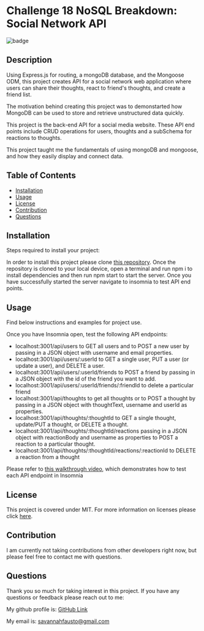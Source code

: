 # Challenge 18 NoSQL Breakdown: Social Network API

![badge](https://img.shields.io/badge/license-MIT-brightgreen)

## Description

Using Express.js for routing, a mongoDB database, and the Mongoose ODM, this project creates API for a social network web application where users can share their thoughts, react to friend's thoughts, and create a friend list.

The motivation behind creating this project was to demonstarted how MongoDB can be used to store and retrieve unstructured data quickly.

This project is the back-end API for a social media website. These API end points include CRUD operations for users, thoughts and a subSchema for reactions to thoughts.

This project taught me the fundamentals of using mongoDB and mongoose, and how they easily display and connect data.


## Table of Contents 

- [Installation](#installation)
- [Usage](#usage)
- [License](#license)
- [Contribution](#contribution)
- [Questions](#questions)


## Installation

Steps required to install your project: 

In order to install this project please clone [this repository](https://github.com/savannahfausto/SavvySpace_social_network_API). Once the repository is cloned to your local device, open a terminal and run npm i to install dependencies and then run npm start to start the server. Once you have successfully started the server navigate to insomnia to test API end points.

## Usage

Find below instructions and examples for project use. 

Once you have Insomnia open, test the following API endpoints: 
* localhost:3001/api/users to GET all users and to POST a new user by passing in a JSON object with username and email properties. 
* localhost:3001/api/users/:userId to GET a single user, PUT a user (or update a user), and DELETE a user. 
* localhost:3001/api/users/:userId/friends to POST a friend by passing in a JSON object with the id of the friend you want to add. 
* localhost:3001/api/users/:userId/friends/:friendId to delete a particular friend 
* localhost:3001/api/thoughts to get all thoughts or to POST a thought by passing in a JSON object with thoughtText, username and userId as properties. 
* localhost:3001/api/thoughts/:thoughtId to GET a single thought, update/PUT a thought, or DELETE a thought. 
* localhost:3001/api/thoughts/:thoughtId/reactions passing in a JSON object with reactionBody and username as properties to POST a reaction to a particular thought. 
* localhost:3001/api/thoughts/:thoughtId/reactions/:reactionId to DELETE a reaction from a thought

Please refer to [this walkthrough video](https://drive.google.com/file/d/13aGaUHv6fipBj5Y_dr2-ECWURNo2AeYI/view), which demonstrates how to test each API endpoint in Insomnia
## License 

This project is covered under MIT. For more information on licenses please 
click [here](https://choosealicense.com/).

## Contribution

I am currently not taking contributions from other developers right now, but please feel free to contact me with questions.

## Questions

Thank you so much for taking interest in this project. If you have any questions or feedback please reach out to me: 

My github profile is: 
[GitHub Link](https:///github.com/savannahfausto)

My email is: 
[savannahfausto@gmail.com](mailto:savannahfausto@gmail.com)
